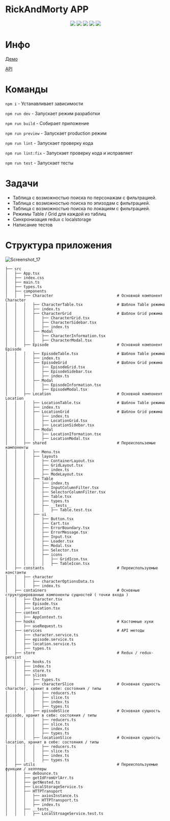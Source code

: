 # RickAndMorty APP

<p align="center">
    	<img src="https://img.shields.io/badge/TypeScript-007ACC?style=for-the-badge&logo=typescript&logoColor=white">
    	<img src="https://img.shields.io/badge/React-20232A?style=for-the-badge&logo=react&logoColor=61DAFB">
    	<img src="https://img.shields.io/badge/Redux-593D88?style=for-the-badge&logo=redux&logoColor=white">
    	<img src="https://img.shields.io/badge/Tailwind_CSS-38B2AC?style=for-the-badge&logo=tailwind-css&logoColor=white">
    	<img src="https://img.shields.io/badge/Jest-323330?style=for-the-badge&logo=Jest&logoColor=white">
</p>

# Инфо

[Демо](https://rickandmorty-aspirity.netlify.app/)

[API](https://rickandmortyapi.com/)

# Команды
`npm i` - Устанавливает зависимости

`npm run dev` - Запускает режим разработки

`npm run build` - Собирает приложение

`npm run preview` - Запускает production режим

`npm run lint` - Запускает проверку кода

`npm run lint:fix` - Запускает проверку кода и исправляет

`npm run test` - Запускает тесты

# Задачи
* Таблица с возможностью поиска по персонажам с фильтрацией.
* Таблица с возможностью поиска по эпизодам с фильтрацией.
* Таблица с возможностью поиска по локациям с фильтрацией.
* Режимы Table / Grid для каждой из таблиц
* Синхронизация redux с localstorage
* Написание тестов

# Структура приложения
![Screenshot_17](https://github.com/40thz/rickandmorty-app/assets/68428668/471ad5ea-a466-4d7a-a93a-a72d2f6d3980)

    ├── src 
    │   ├── App.tsx 
    │   ├── index.css 
    │   ├── main.ts
    │   ├── types.ts
    │   ├── components 
    │   │   ├── Character                            # Основной компонент Character
    │   │   │   ├── CharacterTable.tsx               # Шаблон Table режима 
    │   │   │   ├── index.ts 
    │   │   │   ├── CharacterGrid                    # Шаблон Grid режима 
    │   │   │   │   ├── CharacterGrid.tsx 
    │   │   │   │   ├── CharacterSidebar.tsx 
    │   │   │   │   ├── index.ts 
    │   │   │   ├── Modal 
    │   │   │   │   ├── CharacterInformation.tsx 
    │   │   │   │   ├── CharacterModal.tsx 
    │   │   ├── Episode                              # Основной компонент Episode 
    │   │   │   ├── EpisodeTable.tsx                 # Шаблон Table режима
    │   │   │   ├── index.ts 
    │   │   │   ├── EpisodeGrid                      # Шаблон Grid режима
    │   │   │   │   ├── EpisodeGrid.tsx 
    │   │   │   │   ├── EpisodeSidebar.tsx 
    │   │   │   │   ├── index.ts 
    │   │   │   ├── Modal 
    │   │   │   │   ├── EpisodeInformation.tsx 
    │   │   │   │   ├── EpisodeModal.tsx 
    │   │   ├── Location                             # Основной компонент Location
    │   │   │   ├── LocationTable.tsx                # Шаблон Table режима
    │   │   │   ├── index.ts 
    │   │   │   ├── LocationGrid                     # Шаблон Grid режима
    │   │   │   │   ├── index.ts 
    │   │   │   │   ├── LocationGrid.tsx 
    │   │   │   │   ├── LocationSidebar.tsx 
    │   │   │   ├── Modal 
    │   │   │   │   ├── LocationIformation.tsx 
    │   │   │   │   ├── LocationModal.tsx 
    │   │   ├── shared                               # Переиспольземые компоненты
    │   │   │   ├── Menu.tsx 
    │   │   │   ├── layouts 
    │   │   │   │   ├── ContainerLayout.tsx 
    │   │   │   │   ├── GridLayout.tsx 
    │   │   │   │   ├── index.ts 
    │   │   │   │   ├── ModeLayout.tsx 
    │   │   │   ├── Table 
    │   │   │   │   ├── index.ts 
    │   │   │   │   ├── InputColumnFilter.tsx 
    │   │   │   │   ├── SelectorColumnFilter.tsx 
    │   │   │   │   ├── Table.tsx 
    │   │   │   │   ├── types.ts 
    │   │   │   │   ├── __tests__ 
    │   │   │   │   │   ├── Table.test.tsx 
    │   │   │   ├── ui 
    │   │   │   │   ├── Button.tsx 
    │   │   │   │   ├── Cart.tsx 
    │   │   │   │   ├── ErrorBoundary.tsx 
    │   │   │   │   ├── ErrorMessage.tsx 
    │   │   │   │   ├── Input.tsx 
    │   │   │   │   ├── Loader.tsx 
    │   │   │   │   ├── Modal.tsx 
    │   │   │   │   ├── Selector.tsx 
    │   │   │   │   ├── icons 
    │   │   │   │   │   ├── GridIcon.tsx 
    │   │   │   │   │   ├── TableIcon.tsx 
    │   ├── constants                                # Переиспользуемые константы
    │   │   ├── character 
    │   │   │   ├── characterOptionsData.ts 
    │   │   │   ├── index.ts 
    │   ├── containers                               # Основные структурированные компоненты сущностей ( точки входа )
    │   │   ├── Character.tsx 
    │   │   ├── Episode.tsx 
    │   │   ├── Location.tsx 
    │   ├── context 
    │   │   ├── AppContext.ts 
    │   ├── hooks                                    # Кастомные хуки
    │   │   ├── useRequest.ts 
    │   ├── services                                 # API методы
    │   │   ├── character.service.ts 
    │   │   ├── episode.service.ts 
    │   │   ├── location.service.ts 
    │   │   ├── types.ts 
    │   ├── store                                    # Redux / redux-persist
    │   │   ├── hooks.ts 
    │   │   ├── index.ts 
    │   │   ├── store.ts 
    │   │   ├── slices 
    │   │   │   ├── types.ts 
    │   │   │   ├── characterSlice                   # Основная сущность character, хранит в себе: состояния / типы
    │   │   │   │   ├── reducers.ts 
    │   │   │   │   ├── slice.ts 
    │   │   │   │   ├── index.ts
    │   │   │   │   ├── types.ts 
    │   │   │   ├── episodeSlice                     # Основная сущность episode, хранит в себе: состояния / типы
    │   │   │   │   ├── reducers.ts 
    │   │   │   │   ├── slice.ts 
    │   │   │   │   ├── index.ts 
    │   │   │   │   ├── types.ts 
    │   │   │   ├── locationSlice                    # Основная сущность location, хранит в себе: состояния / типы
    │   │   │   │   ├── reducers.ts 
    │   │   │   │   ├── slice.ts 
    │   │   │   │   ├── index.ts 
    │   │   │   │   ├── types.ts 
    │   ├── utils                                    # Переиспользуемые функции / хелпперы
    │   │   ├── debounce.ts 
    │   │   ├── getIdFromUrlArr.ts 
    │   │   ├── getNested.ts 
    │   │   ├── LocalStorageService.ts 
    │   │   ├── HTTPTransport 
    │   │   │   ├── axiosInstance.ts 
    │   │   │   ├── HTTPTransport.ts 
    │   │   │   ├── index.ts 
    │   │   ├── __tests__ 
    │   │   │   ├── LocalStroageService.test.ts 
